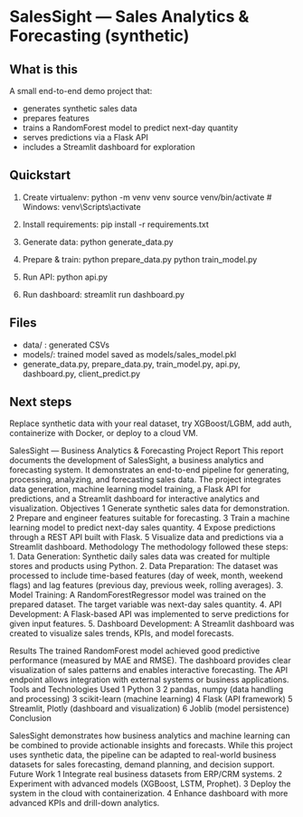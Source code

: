 # SalesSight — Sales Analytics & Forecasting (synthetic)

## What is this
A small end-to-end demo project that:
- generates synthetic sales data
- prepares features
- trains a RandomForest model to predict next-day quantity
- serves predictions via a Flask API
- includes a Streamlit dashboard for exploration

## Quickstart
1. Create virtualenv:
   python -m venv venv
   source venv/bin/activate   # Windows: venv\Scripts\activate

2. Install requirements:
   pip install -r requirements.txt

3. Generate data:
   python generate_data.py

4. Prepare & train:
   python prepare_data.py
   python train_model.py

5. Run API:
   python api.py

6. Run dashboard:
   streamlit run dashboard.py

## Files
- data/ : generated CSVs
- models/: trained model saved as models/sales_model.pkl
- generate_data.py, prepare_data.py, train_model.py, api.py, dashboard.py, client_predict.py

## Next steps
Replace synthetic data with your real dataset, try XGBoost/LGBM, add auth, containerize with Docker, or deploy to a cloud VM.






SalesSight — Business Analytics & Forecasting
Project Report
This report documents the development of SalesSight, a business analytics and forecasting
system. It demonstrates an end-to-end pipeline for generating, processing, analyzing, and
forecasting sales data. The project integrates data generation, machine learning model training, a
Flask API for predictions, and a Streamlit dashboard for interactive analytics and visualization.
Objectives
1 Generate synthetic sales data for demonstration.
2 Prepare and engineer features suitable for forecasting.
3 Train a machine learning model to predict next-day sales quantity.
4 Expose predictions through a REST API built with Flask.
5 Visualize data and predictions via a Streamlit dashboard.
Methodology
The methodology followed these steps: 1. Data Generation: Synthetic daily sales data was created
for multiple stores and products using Python. 2. Data Preparation: The dataset was processed to
include time-based features (day of week, month, weekend flags) and lag features (previous day,
previous week, rolling averages). 3. Model Training: A RandomForestRegressor model was trained
on the prepared dataset. The target variable was next-day sales quantity. 4. API Development: A
Flask-based API was implemented to serve predictions for given input features. 5. Dashboard
Development: A Streamlit dashboard was created to visualize sales trends, KPIs, and model
forecasts.

Results
The trained RandomForest model achieved good predictive performance (measured by MAE and
RMSE). The dashboard provides clear visualization of sales patterns and enables interactive
forecasting. The API endpoint allows integration with external systems or business applications.
Tools and Technologies Used
1 Python 3
2 pandas, numpy (data handling and processing)
3 scikit-learn (machine learning)
4 Flask (API framework)
5 Streamlit, Plotly (dashboard and visualization)
6 Joblib (model persistence)
Conclusion

SalesSight demonstrates how business analytics and machine learning can be combined to provide
actionable insights and forecasts. While this project uses synthetic data, the pipeline can be
adapted to real-world business datasets for sales forecasting, demand planning, and decision
support.
Future Work
1 Integrate real business datasets from ERP/CRM systems.
2 Experiment with advanced models (XGBoost, LSTM, Prophet).
3 Deploy the system in the cloud with containerization.
4 Enhance dashboard with more advanced KPIs and drill-down analytics.

